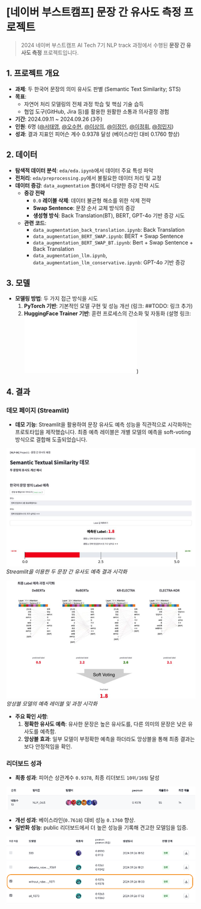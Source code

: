 # [네이버 부스트캠프] 문장 간 유사도 측정 프로젝트
> 2024 네이버 부스트캠프 AI Tech 7기 NLP track 과정에서 수행된 **문장 간 유사도 측정** 프로젝트입니다.

## 1. 프로젝트 개요
- **과제**: 두 한국어 문장의 의미 유사도 판별 (Semantic Text Similarity; STS)
- **목표**:
    - 자연어 처리 모델링의 전체 과정 학습 및 핵심 기술 습득
    - 협업 도구(GitHub, Jira 등)를 활용한 원활한 소통과 의사결정 경험
- **기간**: 2024.09.11 ~ 2024.09.26 (3주)
- **인원**: 6명 ([@서태영](https://github.com/sty0507), [@오수현](https://github.com/ocean010315), [@이상의](https://github.com/LeSaUi), [@이정인](https://github.com/leeennn), [@이정휘](https://github.com/LeeJeongHwi), [@정민지](https://github.com/minjijeong98))
- **성과**: 결과 지표인 피어슨 계수 0.9378 달성 (베이스라인 대비 0.1760 향상)


## 2. 데이터 
- **탐색적 데이터 분석**: `eda/eda.ipynb`에서 데이터 주요 특성 파악
- **전처리**: `eda/preprocessing.py`에서 불필요한 데이터 처리 및 교정
- **데이터 증강**:  `data_augmentation` 폴더에서 다양한 증강 전략 시도
    - **증강 전략**
        - `0.0` **레이블 삭제**: 데이터 불균형 해소를 위한 삭제 전략
        - **Swap Sentence**: 문장 순서 교체 방식의 증강
        - **생성형 방식**: Back Translation(BT), BERT, GPT-4o 기반 증강 시도
    - **관련 코드**:
        - `data_augmentation_back_translation.ipynb`: Back Translation
        - `data_augmentation_BERT_SWAP.ipynb`: BERT + Swap Sentence
        - `data_augmentation_BERT_SWAP_BT.ipynb`: Bert + Swap Sentence + Back Translation
        - `data_augmentation_llm.ipynb`, `data_augmentation_llm_conservative.ipynb`: GPT-4o 기반 증강

## 3. 모델
- **모델링 방법**: 두 가지 접근 방식을 시도
    1. **PyTorch 기반**: 기본적인 모델 구현 및 성능 개선 (링크: ##TODO: 링크 추가)
    2. **HuggingFace Trainer 기반**: 훈련 프로세스의 간소화 및 자동화 (설명 링크: ![Baseline for HuggingFace](huggingface_code/README.md))


## 4. 결과

### 데모 페이지 (Streamlit)

- **데모 기능**: Streamlit을 활용하여 문장 유사도 예측 성능을 직관적으로 시각화하는 프로토타입을 제작했습니다. 최종 예측 레이블은 개별 모델의 예측을 soft-voting 방식으로 결합해 도출되었습니다.

![demo image1](demo/image/demo_1.jpg)
_Streamlit을 이용한 두 문장 간 유사도 예측 결과 시각화_

![demo image2](demo/image/demo_2.jpg)
_앙상블 모델의 예측 레이블 및 과정 시각화_

- **주요 확인 사항**: 
    1.  **정확한 유사도 예측**: 유사한 문장은 높은 유사도를, 다른 의미의 문장은 낮은 유사도를 예측함.
    2.  **앙상블 효과**: 일부 모델이 부정확한 예측을 하더라도 앙상블을 통해 최종 결과는 보다 안정적임을 확인.



### 리더보드 성과
- **최종 성과**: 피어슨 상관계수 `0.9378`, 최종 리더보드 `10위/16팀` 달성

![Leaderboard Image](demo/image/leaderboard_final.png)

- **개선 성과**: 베이스라인(`0.7618`) 대비 성능 `0.1760` 향상.
- **일반화 성능**: public 리더보드에서 더 높은 성능을 기록해 견고한 모델임을 입증.

![Leaderboard Image2](demo/image/leaderboard_final2.png)




